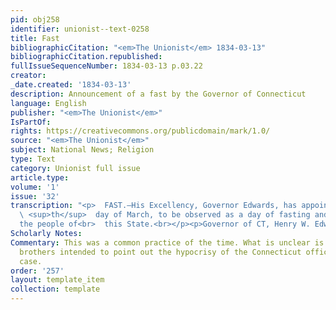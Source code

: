 ```yaml
---
pid: obj258
identifier: unionist--text-0258
title: Fast
bibliographicCitation: "<em>The Unionist</em> 1834-03-13"
bibliographicCitation.republished: 
fullIssueSequenceNumber: 1834-03-13 p.03.22
creator: 
_date.created: '1834-03-13'
description: Announcement of a fast by the Governor of Connecticut
language: English
publisher: "<em>The Unionist</em>"
IsPartOf: 
rights: https://creativecommons.org/publicdomain/mark/1.0/
source: "<em>The Unionist</em>"
subject: National News; Religion
type: Text
category: Unionist full issue
article.type: 
volume: '1'
issue: '32'
transcription: "<p>  FAST.—His Excellency, Governor Edwards, has appointed the 28<br>
  \ <sup>th</sup>  day of March, to be observed as a day of fasting and prayer, by
  the people of<br>  this State.<br></p><p>Governor of CT, Henry W. Edwards</p>"
Scholarly Notes: 
Commentary: This was a common practice of the time. What is unclear is if the Burleigh
  brothers intended to point out the hypocrisy of the Connecticut officials in this
  case.
order: '257'
layout: template_item
collection: template
---
```

